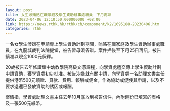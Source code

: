 ```yaml
---
layout: post
title: 女生涉賄賂在職家庭及學生資助辦事處職員　下月再訊
date: 2023-04-06 12:10:50.000000000 +08:00
link: https://news.rthk.hk/rthk/ch/component/k2/1695188-20230406.htm
categories: rthk
---
```


一名女學生涉嫌在申請專上學生資助計劃期間，賄賂在職家庭及學生資助辦事處職員，在九龍城裁判法院提堂，被告暫毋須答辯。案件押後至下月25日再訊，被告續准以現金1000元保釋。

20歲被告去年修讀耀中幼教學院高級文憑課程，向學資處遞交專上學生資助計劃申請資助，獲學資處初步批准。被告涉嫌就有關申請，向學資處一名助理文書主任提供港幣500元饋贈、貸款、費用、報酬或佣金，作為協助或促使其申請，以及不要求退還已發放資助的誘因或報酬。

案情指，學資處助理文書主任去年10月底收到被告信件，內附兩份已填寫的表格及一張500元紙幣。
